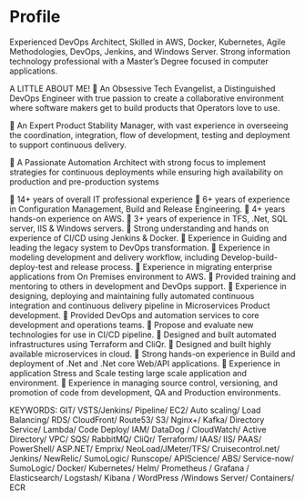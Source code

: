 # Profile

Experienced DevOps Architect, Skilled in AWS, Docker, Kubernetes, Agile Methodologies, DevOps, Jenkins, and Windows Server. Strong information technology professional with a Master’s Degree focused in computer applications.

 A LITTLE ABOUT ME!
	An Obsessive Tech Evangelist, a Distinguished DevOps Engineer with true passion to create a collaborative environment where software makers get to build products that Operators love to use. 

	An Expert Product Stability Manager, with vast experience in overseeing the coordination, integration, flow of development, testing and deployment to support continuous delivery. 

	A Passionate Automation Architect with strong focus to implement strategies for continuous deployments while ensuring high availability on production and pre-production systems

	14+ years of overall IT professional experience
	6+ years of experience in Configuration Management, Build and Release Engineering.
	4+ years hands-on experience on AWS.
	3+ years of experience in TFS, .Net, SQL server, IIS & Windows servers.
	Strong understanding and hands on experience of CI/CD using Jenkins & Docker.
	Experience in Guiding and leading the legacy system to DevOps transformation.
	Experience in modeling development and delivery workflow, including Develop-build-deploy-test and release process.
	Experience in migrating enterprise applications from On Premises environment to AWS.
	Provided training and mentoring to others in development and DevOps support.
	Experience in designing, deploying and maintaining fully automated continuous integration and continuous delivery pipeline in Microservices Product development.
	Provided DevOps and automation services to core development and operations teams.
	Propose and evaluate new technologies for use in CI/CD pipeline.
	Designed and built automated infrastructures using Terraform and CliQr.
	Designed and built highly available microservices in cloud.
	Strong hands-on experience in Build and deployment of .Net and .Net core Web/API applications.
	Experience in application Stress and Scale testing large scale application and environment.
	Experience in managing source control, versioning, and promotion of code from development, QA and Production environments.

KEYWORDS:
GIT/ VSTS/Jenkins/ Pipeline/ EC2/ Auto scaling/ Load Balancing/ RDS/ CloudFront/ Route53/ S3/ Nginx+/ Kafka/ Directory Service/ Lambda/ Code Deploy/ IAM/ DataDog / CloudWatch/ Active Directory/ VPC/ SQS/ RabbitMQ/ CliQr/ Terraform/ IAAS/ IIS/ PAAS/ PowerShell/ ASP.NET/ Emprix/ NeoLoad/JMeter/TFS/ Cruisecontrol.net/ Jenkins/ NewRelic/ SumoLogic/ Runscope/ APIScience/ ABS/ Service-now/  SumoLogic/ Docker/ Kubernetes/ Helm/ Prometheus / Grafana / Elasticsearch/ Logstash/ Kibana / WordPress /Windows Server/ Containers/ ECR


